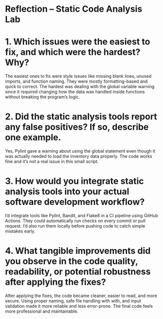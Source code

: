 # Reflection – Static Code Analysis Lab

# 1. Which issues were the easiest to fix, and which were the hardest? Why?
The easiest ones to fix were style issues like missing blank lines, unused imports, and function naming. They were mostly formatting-based and quick to correct.
The hardest was dealing with the global variable warning since it required changing how the data was handled inside functions without breaking the program’s logic.

# 2. Did the static analysis tools report any false positives? If so, describe one example.
Yes, Pylint gave a warning about using the global statement even though it was actually needed to load the inventory data properly. The code works fine and it’s not a real issue in this small script.

# 3. How would you integrate static analysis tools into your actual software development workflow?
I’d integrate tools like Pylint, Bandit, and Flake8 in a CI pipeline using GitHub Actions. They could automatically run checks on every commit or pull request. I’d also run them locally before pushing code to catch simple mistakes early.

# 4. What tangible improvements did you observe in the code quality, readability, or potential robustness after applying the fixes?
After applying the fixes, the code became cleaner, easier to read, and more secure. Using proper naming, safe file handling with with, and input validation made it more reliable and less error-prone. The final code feels more professional and maintainable.